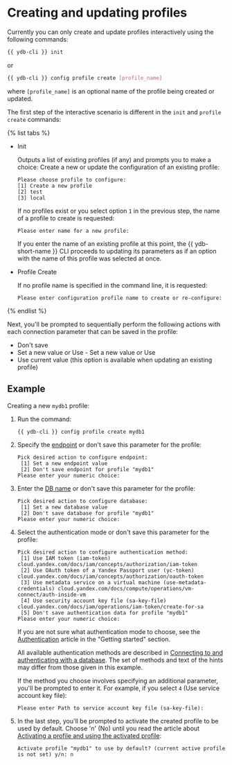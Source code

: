 # Creating and updating profiles

Currently you can only create and update profiles interactively using the following commands:

```bash
{{ ydb-cli }} init
```

or

```bash
{{ ydb-cli }} config profile create [profile_name]
```

where `[profile_name]` is an optional name of the profile being created or updated.

The first step of the interactive scenario is different in the `init` and `profile create` commands:

{% list tabs %}

- Init

  Outputs a list of existing profiles (if any) and prompts you to make a choice: Create a new or update the configuration of an existing profile:

   ```text
   Please choose profile to configure:
   [1] Create a new profile
   [2] test
   [3] local
   ```

   If no profiles exist or you select option `1` in the previous step, the name of a profile to create is requested:

   ```text
   Please enter name for a new profile: 
   ```

   If you enter the name of an existing profile at this point, the {{ ydb-short-name }} CLI proceeds to updating its parameters as if an option with the name of this profile was selected at once.

- Profile Create

   If no profile name is specified in the command line, it is requested:

   ```text
   Please enter configuration profile name to create or re-configure:
   ```

{% endlist %}

Next, you'll be prompted to sequentially perform the following actions with each connection parameter that can be saved in the profile:

- Don't save
- Set a new value or Use - Set a new value or Use <value>
- Use current value (this option is available when updating an existing profile)

## Example

Creating a new `mydb1` profile:

1. Run the command:

    ```bash
    {{ ydb-cli }} config profile create mydb1
    ```

1. Specify the [endpoint](../../../../concepts/connect.md#endpoint) or don't save this parameter for the profile:

    ```text
    Pick desired action to configure endpoint:
     [1] Set a new endpoint value
     [2] Don't save endpoint for profile "mydb1"
    Please enter your numeric choice: 
    ```

1. Enter the [DB name](../../../../concepts/connect.md#database) or don't save this parameter for the profile:

    ```text
    Pick desired action to configure database:
     [1] Set a new database value
     [2] Don't save database for profile "mydb1"
    Please enter your numeric choice: 
    ```

1. Select the authentication mode or don't save this parameter for the profile:

    ```text
    Pick desired action to configure authentication method:
     [1] Use IAM token (iam-token) cloud.yandex.com/docs/iam/concepts/authorization/iam-token
     [2] Use OAuth token of a Yandex Passport user (yc-token) cloud.yandex.com/docs/iam/concepts/authorization/oauth-token
     [3] Use metadata service on a virtual machine (use-metadata-credentials) cloud.yandex.com/docs/compute/operations/vm-connect/auth-inside-vm
     [4] Use security account key file (sa-key-file) cloud.yandex.com/docs/iam/operations/iam-token/create-for-sa
     [5] Don't save authentication data for profile "mydb1"
    Please enter your numeric choice:
    ```

    If you are not sure what authentication mode to choose, see the [Authentication](../../../../getting_started/auth.md) article in the "Getting started" section.

    All available authentication methods are described in [Connecting to and authenticating with a database](../../../../concepts/connect.md#auth-modes). The set of methods and text of the hints may differ from those given in this example.

    If the method you choose involves specifying an additional parameter, you'll be prompted to enter it. For example, if you select `4` (Use service account key file):

    ```text
    Please enter Path to service account key file (sa-key-file): 
    ```

1. In the last step, you'll be prompted to activate the created profile to be used by default. Choose 'n' (No) until you read the article about [Activating a profile and using the activated profile](../activate.md):

    ```text
    Activate profile "mydb1" to use by default? (current active profile is not set) y/n: n
    ```

